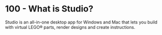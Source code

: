 # 100 - What is Studio?

Studio is an all-in-one desktop app for Windows and Mac that lets you build with virtual LEGO® parts, render designs and create instructions.
